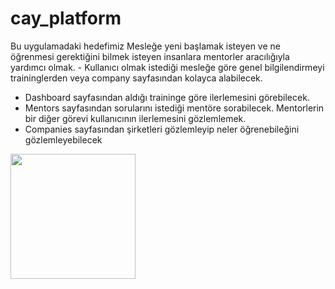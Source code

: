 # cay_platform

Bu uygulamadaki hedefimiz Mesleğe yeni başlamak isteyen ve ne öğrenmesi gerektiğini bilmek isteyen insanlara mentorler aracılığıyla yardımcı olmak.  - Kullanıcı olmak istediği mesleğe göre genel bilgilendirmeyi traininglerden veya company sayfasından kolayca alabilecek. 
- Dashboard sayfasından aldığı traininge göre ilerlemesini görebilecek. 
- Mentors sayfasından sorularını istediği mentöre sorabilecek. Mentorlerin bir diğer görevi kullanıcının ilerlemesini gözlemlemek.
- Companies sayfasından şirketleri gözlemleyip neler öğrenebileğini gözlemleyebilecek

<p float="left">
  <img src="assets/screenshots/<name of picture>" width="200" >
</p>




